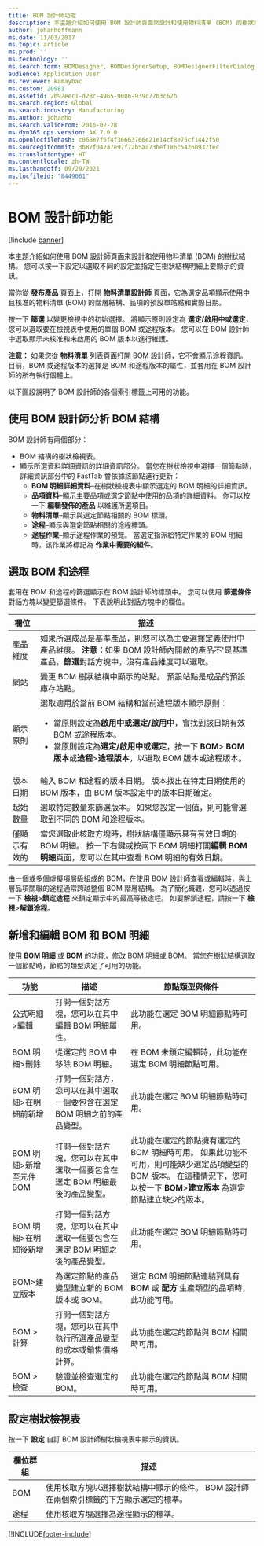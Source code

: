 ```yaml
---
title: BOM 設計師功能
description: 本主題介紹如何使用 BOM 設計師頁面來設計和使用物料清單 (BOM) 的樹狀結構。
author: johanhoffmann
ms.date: 11/03/2017
ms.topic: article
ms.prod: ''
ms.technology: ''
ms.search.form: BOMDesigner, BOMDesignerSetup, BOMDesignerFilterDialog, BOMDesignerBOMVersion, BOMChangeLine
audience: Application User
ms.reviewer: kamaybac
ms.custom: 20981
ms.assetid: 2b92eec1-d28c-4965-9086-939c77b3c62b
ms.search.region: Global
ms.search.industry: Manufacturing
ms.author: johanho
ms.search.validFrom: 2016-02-28
ms.dyn365.ops.version: AX 7.0.0
ms.openlocfilehash: c068e7f5f4f36663766e21e14cf8e75cf1442f50
ms.sourcegitcommit: 3b87f042a7e97f72b5aa73bef186c5426b937fec
ms.translationtype: HT
ms.contentlocale: zh-TW
ms.lasthandoff: 09/29/2021
ms.locfileid: "8449061"
---
```

# <a name="bom-designer-functionality"></a>BOM 設計師功能

[!include [banner](../includes/banner.md)]

本主題介紹如何使用 BOM 設計師頁面來設計和使用物料清單 (BOM) 的樹狀結構。 您可以按一下設定以選取不同的設定並指定在樹狀結構明細上要顯示的資訊。

當你從 **發布產品** 頁面上，打開 **物料清單設計師** 頁面，它為選定品項顯示使用中且核准的物料清單 (BOM) 的階層結構、品項的預設單站點和實際日期。  

按一下 **篩選** 以變更檢視中的初始選擇。 將顯示原則設定為 **選定/啟用中或選定**，您可以選取要在檢視表中使用的單個 BOM 或途程版本。 您可以在 BOM 設計師中選取顯示未核准和未啟用的 BOM 版本以進行維護。  

**注意：** 如果您從 **物料清單** 列表頁面打開 BOM 設計師，它不會顯示途程資訊。 目前，BOM 或途程版本的選擇是 BOM 和途程版本的屬性，並套用在 BOM 設計師的所有執行個體上。  

以下區段說明了 BOM 設計師的各個索引標籤上可用的功能。

## <a name="analyzing-a-bom-structure-by-using-the-bom-designer"></a>使用 BOM 設計師分析 BOM 結構
BOM 設計師有兩個部分：

-   BOM 結構的樹狀檢視表。
-   顯示所選資料詳細資訊的詳細資訊部分。 當您在樹狀檢視中選擇一個節點時，詳細資訊部分中的 FastTab 會依據該節點進行更新：
    -   **BOM 明細詳細資料**–在樹狀檢視表中顯示選定的 BOM 明細的詳細資訊。
    -   **品項資料**–顯示主要品項或選定節點中使用的品項的詳細資料。 你可以按一下 **編輯發佈的產品** 以維護所選項目。
    -   **物料清單**–顯示與選定節點相關的 BOM 標頭。
    -   **途程**–顯示與選定節點相關的途程標頭。
    -   **途程作業**–顯示途程作業的預覽。 當選定指派給特定作業的 BOM 明細時，該作業將標記為 **作業中需要的組件**。

## <a name="selecting-a-bom-and-route"></a>選取 BOM 和途程
套用在 BOM 和途程的篩選顯示在 BOM 設計師的標頭中。 您可以使用 **篩選條件** 對話方塊以變更篩選條件。 下表說明此對話方塊中的欄位。

<table>
<thead>
<tr class="header">
<th>欄位</th>
<th>描述</th>
</tr>
</thead>
<tbody>
<tr class="odd">
<td>產品維度</td>
<td>如果所選成品是基準產品，則您可以為主要選擇定義使用中產品維度。 <strong>注意：</strong>如果 BOM 設計師內開啟的產品不&#39;是基準產品，<strong>篩選</strong>對話方塊中，沒有產品維度可以選取。</td>
</tr>
<tr class="even">
<td>網站</td>
<td>變更 BOM 樹狀結構中顯示的站點。 預設站點是成品的預設庫存站點。</td>
</tr>
<tr class="odd">
<td>顯示原則</td>
<td>選取適用於當前 BOM 結構和當前途程版本顯示原則：
<ul>
<li>當原則設定為<strong>啟用中或選定/啟用中</strong>，會找到該日期有效 BOM 或途程版本。</li>
<li>當原則設定為<strong>選定/啟用中或選定</strong>，按一下 <strong>BOM</strong>&gt;<strong> BOM 版本</strong>或<strong>途程</strong>&gt;<strong>途程版本</strong>，以選取 BOM 版本或途程版本。</li>
</ul></td>
</tr>
<tr class="even">
<td>版本日期</td>
<td>輸入 BOM 和途程的版本日期。 版本找出在特定日期使用的 BOM 版本，由 BOM 版本設定中的版本日期確定。</td>
</tr>
<tr class="odd">
<td>起始數量</td>
<td>選取特定數量來篩選版本。 如果您設定一個值，則可能會選取到不同的 BOM 和途程版本。</td>
</tr>
<tr class="even">
<td>僅顯示有效的</td>
<td>當您選取此核取方塊時，樹狀結構僅顯示具有有效日期的 BOM 明細。 按一下右鍵或按兩下 BOM 明細打開<strong>編輯 BOM 明細</strong>頁面，您可以在其中查看 BOM 明細的有效日期。</td>
</tr>
</tbody>
</table>

由一個或多個虛擬項層級組成的 BOM，在使用 BOM 設計師查看或編輯時，與上層品項關聯的途程通常跨越整個 BOM 階層結構。 為了簡化概觀，您可以透過按一下 **檢視**&gt;**鎖定途程** 來鎖定顯示中的最高等級途程。 如要解鎖途程，請按一下 **檢視**&gt;**解鎖途程**。

## <a name="adding-and-editing-boms-and-bom-lines"></a>新增和編輯 BOM 和 BOM 明細
使用 **BOM 明細** 或 **BOM** 的功能，修改 BOM 明細或 BOM。 當您在樹狀結構選取一個節點時，節點的類型決定了可用的功能。

| 功能                            | 描述                                                                                               | 節點類型與條件                                                                                                                                                                                                                                                                       |
|-------------------------------------|-----------------------------------------------------------------------------------------------------------|------------------------------------------------------------------------------------------------------------------------------------------------------------------------------------------------------------------------------------------------------------------------------------------------|
| 公式明細&gt;編輯                 | 打開一個對話方塊，您可以在其中編輯 BOM 明細屬性。                                             | 此功能在選定 BOM 明細節點時可用。                                                                                                                                                                                                                                   |
| BOM 明細&gt;刪除               | 從選定的 BOM 中移除 BOM 明細。                                                                  | 在 BOM 未鎖定編輯時，此功能在選定 BOM 明細節點可用。                                                                                                                                                                                             |
| BOM 明細&gt;在明細前新增      | 打開一個對話方，您可以在其中選取一個要包含在選定 BOM 明細之前的產品變型。         | 此功能在選定 BOM 明細節點時可用。                                                                                                                                                                                                                                   |
| BOM 明細&gt;新增至元件 BOM | 打開一個對話方塊，您可以在其中選取一個要包含在選定 BOM 明細最後的產品變型。       | 此功能在選定的節點擁有選定的 BOM 明細時可用。 如果此功能不可用，則可能缺少選定品項變型的 BOM 版本。 在這種情況下，您可以按一下 **BOM**&gt;**建立版本** 為選定節點建立缺少的版本。 |
| BOM 明細&gt;在明細後新增       | 打開一個對話方塊，您可以在其中選取一個要包含在選定 BOM 明細之後的產品變型。          | 此功能在選定 BOM 明細節點時可用。                                                                                                                                                                                                                                   |
| BOM&gt;建立版本             | 為選定節點的產品變型建立新的 BOM 版本或 BOM。                             | 選定 BOM 明細節點連結到具有 **BOM** 或 **配方** 生產類型的品項時，此功能可用。                                                                                                                                                  |
| BOM &gt; 計算                | 打開一個對話方塊，您可以在其中執行所選產品變型的成本或銷售價格計算。 | 此功能在選定的節點與 BOM 相關時可用。                                                                                                                                                                                                         |
| BOM &gt; 檢查                      | 驗證並檢查選定的 BOM。                                                                      | 此功能在選定的節點與 BOM 相關時可用。                                                                                                                                                                                                         |

## <a name="configuring-the-tree-view"></a>設定樹狀檢視表
按一下 **設定** 自訂 BOM 設計師樹狀檢視表中顯示的資訊。

| 欄位群組 | 描述                                                                                                                                                  |
|-------------|--------------------------------------------------------------------------------------------------------------------------------------------------------------|
| BOM         | 使用核取方塊以選擇樹狀結構中顯示的條件。 BOM 設計師在兩個索引標籤的下方顯示選定的標準。 |
| 途程       | 使用核取方塊選擇為途程顯示的標準。                                                                                    |







[!INCLUDE[footer-include](../../includes/footer-banner.md)]